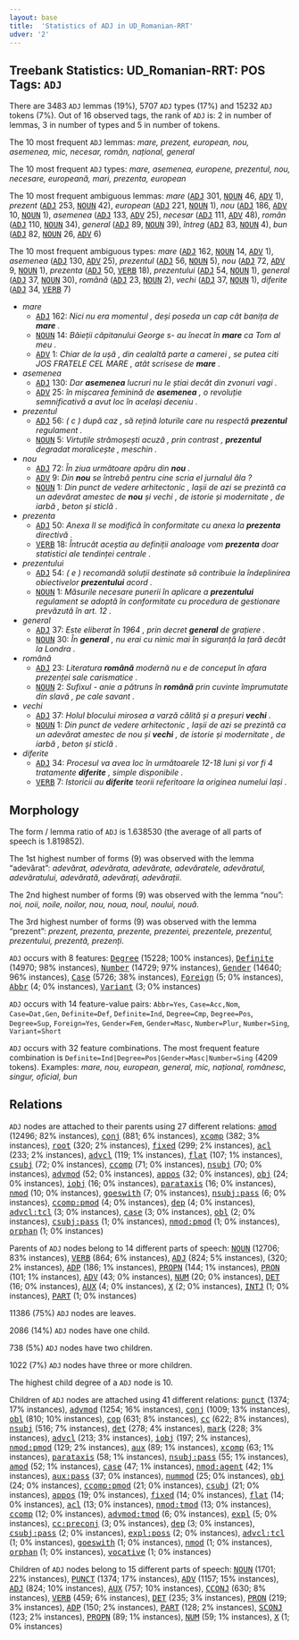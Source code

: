 ```yaml
---
layout: base
title:  'Statistics of ADJ in UD_Romanian-RRT'
udver: '2'
---
```


## Treebank Statistics: UD_Romanian-RRT: POS Tags: `ADJ`

There are 3483 `ADJ` lemmas (19%), 5707 `ADJ` types (17%) and 15232 `ADJ` tokens (7%).
Out of 16 observed tags, the rank of `ADJ` is: 2 in number of lemmas, 3 in number of types and 5 in number of tokens.

The 10 most frequent `ADJ` lemmas: <em>mare, prezent, european, nou, asemenea, mic, necesar, român, național, general</em>

The 10 most frequent `ADJ` types:  <em>mare, asemenea, europene, prezentul, nou, necesare, europeană, mari, prezenta, european</em>

The 10 most frequent ambiguous lemmas: <em>mare</em> (<tt><a href="ro_rrt-pos-ADJ.html">ADJ</a></tt> 301, <tt><a href="ro_rrt-pos-NOUN.html">NOUN</a></tt> 46, <tt><a href="ro_rrt-pos-ADV.html">ADV</a></tt> 1), <em>prezent</em> (<tt><a href="ro_rrt-pos-ADJ.html">ADJ</a></tt> 253, <tt><a href="ro_rrt-pos-NOUN.html">NOUN</a></tt> 42), <em>european</em> (<tt><a href="ro_rrt-pos-ADJ.html">ADJ</a></tt> 221, <tt><a href="ro_rrt-pos-NOUN.html">NOUN</a></tt> 1), <em>nou</em> (<tt><a href="ro_rrt-pos-ADJ.html">ADJ</a></tt> 186, <tt><a href="ro_rrt-pos-ADV.html">ADV</a></tt> 10, <tt><a href="ro_rrt-pos-NOUN.html">NOUN</a></tt> 1), <em>asemenea</em> (<tt><a href="ro_rrt-pos-ADJ.html">ADJ</a></tt> 133, <tt><a href="ro_rrt-pos-ADV.html">ADV</a></tt> 25), <em>necesar</em> (<tt><a href="ro_rrt-pos-ADJ.html">ADJ</a></tt> 111, <tt><a href="ro_rrt-pos-ADV.html">ADV</a></tt> 48), <em>român</em> (<tt><a href="ro_rrt-pos-ADJ.html">ADJ</a></tt> 110, <tt><a href="ro_rrt-pos-NOUN.html">NOUN</a></tt> 34), <em>general</em> (<tt><a href="ro_rrt-pos-ADJ.html">ADJ</a></tt> 89, <tt><a href="ro_rrt-pos-NOUN.html">NOUN</a></tt> 39), <em>întreg</em> (<tt><a href="ro_rrt-pos-ADJ.html">ADJ</a></tt> 83, <tt><a href="ro_rrt-pos-NOUN.html">NOUN</a></tt> 4), <em>bun</em> (<tt><a href="ro_rrt-pos-ADJ.html">ADJ</a></tt> 82, <tt><a href="ro_rrt-pos-NOUN.html">NOUN</a></tt> 26, <tt><a href="ro_rrt-pos-ADV.html">ADV</a></tt> 6)

The 10 most frequent ambiguous types:  <em>mare</em> (<tt><a href="ro_rrt-pos-ADJ.html">ADJ</a></tt> 162, <tt><a href="ro_rrt-pos-NOUN.html">NOUN</a></tt> 14, <tt><a href="ro_rrt-pos-ADV.html">ADV</a></tt> 1), <em>asemenea</em> (<tt><a href="ro_rrt-pos-ADJ.html">ADJ</a></tt> 130, <tt><a href="ro_rrt-pos-ADV.html">ADV</a></tt> 25), <em>prezentul</em> (<tt><a href="ro_rrt-pos-ADJ.html">ADJ</a></tt> 56, <tt><a href="ro_rrt-pos-NOUN.html">NOUN</a></tt> 5), <em>nou</em> (<tt><a href="ro_rrt-pos-ADJ.html">ADJ</a></tt> 72, <tt><a href="ro_rrt-pos-ADV.html">ADV</a></tt> 9, <tt><a href="ro_rrt-pos-NOUN.html">NOUN</a></tt> 1), <em>prezenta</em> (<tt><a href="ro_rrt-pos-ADJ.html">ADJ</a></tt> 50, <tt><a href="ro_rrt-pos-VERB.html">VERB</a></tt> 18), <em>prezentului</em> (<tt><a href="ro_rrt-pos-ADJ.html">ADJ</a></tt> 54, <tt><a href="ro_rrt-pos-NOUN.html">NOUN</a></tt> 1), <em>general</em> (<tt><a href="ro_rrt-pos-ADJ.html">ADJ</a></tt> 37, <tt><a href="ro_rrt-pos-NOUN.html">NOUN</a></tt> 30), <em>română</em> (<tt><a href="ro_rrt-pos-ADJ.html">ADJ</a></tt> 23, <tt><a href="ro_rrt-pos-NOUN.html">NOUN</a></tt> 2), <em>vechi</em> (<tt><a href="ro_rrt-pos-ADJ.html">ADJ</a></tt> 37, <tt><a href="ro_rrt-pos-NOUN.html">NOUN</a></tt> 1), <em>diferite</em> (<tt><a href="ro_rrt-pos-ADJ.html">ADJ</a></tt> 34, <tt><a href="ro_rrt-pos-VERB.html">VERB</a></tt> 7)


* <em>mare</em>
  * <tt><a href="ro_rrt-pos-ADJ.html">ADJ</a></tt> 162: <em>Nici nu era momentul , deși poseda un cap cât banița de <b>mare</b> .</em>
  * <tt><a href="ro_rrt-pos-NOUN.html">NOUN</a></tt> 14: <em>Băieții căpitanului George s- au înecat în <b>mare</b> ca Tom al meu .</em>
  * <tt><a href="ro_rrt-pos-ADV.html">ADV</a></tt> 1: <em>Chiar de la ușă , din cealaltă parte a camerei , se putea citi JOS FRATELE CEL MARE , atât scrisese de <b>mare</b> .</em>
* <em>asemenea</em>
  * <tt><a href="ro_rrt-pos-ADJ.html">ADJ</a></tt> 130: <em>Dar <b>asemenea</b> lucruri nu le știai decât din zvonuri vagi .</em>
  * <tt><a href="ro_rrt-pos-ADV.html">ADV</a></tt> 25: <em>în mișcarea feminină de <b>asemenea</b> , o revoluție semnificativă a avut loc în același deceniu .</em>
* <em>prezentul</em>
  * <tt><a href="ro_rrt-pos-ADJ.html">ADJ</a></tt> 56: <em>( c ) după caz , să rețină loturile care nu respectă <b>prezentul</b> regulament .</em>
  * <tt><a href="ro_rrt-pos-NOUN.html">NOUN</a></tt> 5: <em>Virtuțile strămoșești acuză , prin contrast , <b>prezentul</b> degradat moralicește , meschin .</em>
* <em>nou</em>
  * <tt><a href="ro_rrt-pos-ADJ.html">ADJ</a></tt> 72: <em>În ziua următoare apăru din <b>nou</b> .</em>
  * <tt><a href="ro_rrt-pos-ADV.html">ADV</a></tt> 9: <em>Din <b>nou</b> se întrebă pentru cine scria el jurnalul ăla ?</em>
  * <tt><a href="ro_rrt-pos-NOUN.html">NOUN</a></tt> 1: <em>Din punct de vedere arhitectonic , Iașii de azi se prezintă ca un adevărat amestec de <b>nou</b> și vechi , de istorie și modernitate , de iarbă , beton și sticlă .</em>
* <em>prezenta</em>
  * <tt><a href="ro_rrt-pos-ADJ.html">ADJ</a></tt> 50: <em>Anexa II se modifică în conformitate cu anexa la <b>prezenta</b> directivă .</em>
  * <tt><a href="ro_rrt-pos-VERB.html">VERB</a></tt> 18: <em>Întrucât aceștia au definiții analoage vom <b>prezenta</b> doar statistici ale tendinței centrale .</em>
* <em>prezentului</em>
  * <tt><a href="ro_rrt-pos-ADJ.html">ADJ</a></tt> 54: <em>( e ) recomandă soluții destinate să contribuie la îndeplinirea obiectivelor <b>prezentului</b> acord .</em>
  * <tt><a href="ro_rrt-pos-NOUN.html">NOUN</a></tt> 1: <em>Măsurile necesare punerii în aplicare a <b>prezentului</b> regulament se adoptă în conformitate cu procedura de gestionare prevăzută în art. 12 .</em>
* <em>general</em>
  * <tt><a href="ro_rrt-pos-ADJ.html">ADJ</a></tt> 37: <em>Este eliberat în 1964 , prin decret <b>general</b> de grațiere .</em>
  * <tt><a href="ro_rrt-pos-NOUN.html">NOUN</a></tt> 30: <em>În <b>general</b> , nu erai cu nimic mai în siguranță la țară decât la Londra .</em>
* <em>română</em>
  * <tt><a href="ro_rrt-pos-ADJ.html">ADJ</a></tt> 23: <em>Literatura <b>română</b> modernă nu e de conceput în afara prezenței sale carismatice .</em>
  * <tt><a href="ro_rrt-pos-NOUN.html">NOUN</a></tt> 2: <em>Sufixul - anie a pătruns în <b>română</b> prin cuvinte împrumutate din slavă , pe cale savant .</em>
* <em>vechi</em>
  * <tt><a href="ro_rrt-pos-ADJ.html">ADJ</a></tt> 37: <em>Holul blocului mirosea a varză călită și a preșuri <b>vechi</b> .</em>
  * <tt><a href="ro_rrt-pos-NOUN.html">NOUN</a></tt> 1: <em>Din punct de vedere arhitectonic , Iașii de azi se prezintă ca un adevărat amestec de nou și <b>vechi</b> , de istorie și modernitate , de iarbă , beton și sticlă .</em>
* <em>diferite</em>
  * <tt><a href="ro_rrt-pos-ADJ.html">ADJ</a></tt> 34: <em>Procesul va avea loc în următoarele 12-18 luni și vor fi 4 tratamente <b>diferite</b> , simple disponibile .</em>
  * <tt><a href="ro_rrt-pos-VERB.html">VERB</a></tt> 7: <em>Istoricii au <b>diferite</b> teorii referitoare la originea numelui Iași .</em>

## Morphology

The form / lemma ratio of `ADJ` is 1.638530 (the average of all parts of speech is 1.819852).

The 1st highest number of forms (9) was observed with the lemma “adevărat”: <em>adevărat, adevărata, adevărate, adevăratele, adevăratul, adevăratului, adevărată, adevărați, adevărații</em>.

The 2nd highest number of forms (9) was observed with the lemma “nou”: <em>noi, noii, noile, noilor, nou, noua, noul, noului, nouă</em>.

The 3rd highest number of forms (9) was observed with the lemma “prezent”: <em>prezent, prezenta, prezente, prezentei, prezentele, prezentul, prezentului, prezentă, prezenți</em>.

`ADJ` occurs with 8 features: <tt><a href="ro_rrt-feat-Degree.html">Degree</a></tt> (15228; 100% instances), <tt><a href="ro_rrt-feat-Definite.html">Definite</a></tt> (14970; 98% instances), <tt><a href="ro_rrt-feat-Number.html">Number</a></tt> (14729; 97% instances), <tt><a href="ro_rrt-feat-Gender.html">Gender</a></tt> (14640; 96% instances), <tt><a href="ro_rrt-feat-Case.html">Case</a></tt> (5726; 38% instances), <tt><a href="ro_rrt-feat-Foreign.html">Foreign</a></tt> (5; 0% instances), <tt><a href="ro_rrt-feat-Abbr.html">Abbr</a></tt> (4; 0% instances), <tt><a href="ro_rrt-feat-Variant.html">Variant</a></tt> (3; 0% instances)

`ADJ` occurs with 14 feature-value pairs: `Abbr=Yes`, `Case=Acc,Nom`, `Case=Dat,Gen`, `Definite=Def`, `Definite=Ind`, `Degree=Cmp`, `Degree=Pos`, `Degree=Sup`, `Foreign=Yes`, `Gender=Fem`, `Gender=Masc`, `Number=Plur`, `Number=Sing`, `Variant=Short`

`ADJ` occurs with 32 feature combinations.
The most frequent feature combination is `Definite=Ind|Degree=Pos|Gender=Masc|Number=Sing` (4209 tokens).
Examples: <em>mare, nou, european, general, mic, național, românesc, singur, oficial, bun</em>


## Relations

`ADJ` nodes are attached to their parents using 27 different relations: <tt><a href="ro_rrt-dep-amod.html">amod</a></tt> (12496; 82% instances), <tt><a href="ro_rrt-dep-conj.html">conj</a></tt> (881; 6% instances), <tt><a href="ro_rrt-dep-xcomp.html">xcomp</a></tt> (382; 3% instances), <tt><a href="ro_rrt-dep-root.html">root</a></tt> (320; 2% instances), <tt><a href="ro_rrt-dep-fixed.html">fixed</a></tt> (299; 2% instances), <tt><a href="ro_rrt-dep-acl.html">acl</a></tt> (233; 2% instances), <tt><a href="ro_rrt-dep-advcl.html">advcl</a></tt> (119; 1% instances), <tt><a href="ro_rrt-dep-flat.html">flat</a></tt> (107; 1% instances), <tt><a href="ro_rrt-dep-csubj.html">csubj</a></tt> (72; 0% instances), <tt><a href="ro_rrt-dep-ccomp.html">ccomp</a></tt> (71; 0% instances), <tt><a href="ro_rrt-dep-nsubj.html">nsubj</a></tt> (70; 0% instances), <tt><a href="ro_rrt-dep-advmod.html">advmod</a></tt> (52; 0% instances), <tt><a href="ro_rrt-dep-appos.html">appos</a></tt> (32; 0% instances), <tt><a href="ro_rrt-dep-obj.html">obj</a></tt> (24; 0% instances), <tt><a href="ro_rrt-dep-iobj.html">iobj</a></tt> (16; 0% instances), <tt><a href="ro_rrt-dep-parataxis.html">parataxis</a></tt> (16; 0% instances), <tt><a href="ro_rrt-dep-nmod.html">nmod</a></tt> (10; 0% instances), <tt><a href="ro_rrt-dep-goeswith.html">goeswith</a></tt> (7; 0% instances), <tt><a href="ro_rrt-dep-nsubj-pass.html">nsubj:pass</a></tt> (6; 0% instances), <tt><a href="ro_rrt-dep-ccomp-pmod.html">ccomp:pmod</a></tt> (4; 0% instances), <tt><a href="ro_rrt-dep-dep.html">dep</a></tt> (4; 0% instances), <tt><a href="ro_rrt-dep-advcl-tcl.html">advcl:tcl</a></tt> (3; 0% instances), <tt><a href="ro_rrt-dep-case.html">case</a></tt> (3; 0% instances), <tt><a href="ro_rrt-dep-obl.html">obl</a></tt> (2; 0% instances), <tt><a href="ro_rrt-dep-csubj-pass.html">csubj:pass</a></tt> (1; 0% instances), <tt><a href="ro_rrt-dep-nmod-pmod.html">nmod:pmod</a></tt> (1; 0% instances), <tt><a href="ro_rrt-dep-orphan.html">orphan</a></tt> (1; 0% instances)

Parents of `ADJ` nodes belong to 14 different parts of speech: <tt><a href="ro_rrt-pos-NOUN.html">NOUN</a></tt> (12706; 83% instances), <tt><a href="ro_rrt-pos-VERB.html">VERB</a></tt> (864; 6% instances), <tt><a href="ro_rrt-pos-ADJ.html">ADJ</a></tt> (824; 5% instances),  (320; 2% instances), <tt><a href="ro_rrt-pos-ADP.html">ADP</a></tt> (186; 1% instances), <tt><a href="ro_rrt-pos-PROPN.html">PROPN</a></tt> (144; 1% instances), <tt><a href="ro_rrt-pos-PRON.html">PRON</a></tt> (101; 1% instances), <tt><a href="ro_rrt-pos-ADV.html">ADV</a></tt> (43; 0% instances), <tt><a href="ro_rrt-pos-NUM.html">NUM</a></tt> (20; 0% instances), <tt><a href="ro_rrt-pos-DET.html">DET</a></tt> (16; 0% instances), <tt><a href="ro_rrt-pos-AUX.html">AUX</a></tt> (4; 0% instances), <tt><a href="ro_rrt-pos-X.html">X</a></tt> (2; 0% instances), <tt><a href="ro_rrt-pos-INTJ.html">INTJ</a></tt> (1; 0% instances), <tt><a href="ro_rrt-pos-PART.html">PART</a></tt> (1; 0% instances)

11386 (75%) `ADJ` nodes are leaves.

2086 (14%) `ADJ` nodes have one child.

738 (5%) `ADJ` nodes have two children.

1022 (7%) `ADJ` nodes have three or more children.

The highest child degree of a `ADJ` node is 10.

Children of `ADJ` nodes are attached using 41 different relations: <tt><a href="ro_rrt-dep-punct.html">punct</a></tt> (1374; 17% instances), <tt><a href="ro_rrt-dep-advmod.html">advmod</a></tt> (1254; 16% instances), <tt><a href="ro_rrt-dep-conj.html">conj</a></tt> (1009; 13% instances), <tt><a href="ro_rrt-dep-obl.html">obl</a></tt> (810; 10% instances), <tt><a href="ro_rrt-dep-cop.html">cop</a></tt> (631; 8% instances), <tt><a href="ro_rrt-dep-cc.html">cc</a></tt> (622; 8% instances), <tt><a href="ro_rrt-dep-nsubj.html">nsubj</a></tt> (516; 7% instances), <tt><a href="ro_rrt-dep-det.html">det</a></tt> (278; 4% instances), <tt><a href="ro_rrt-dep-mark.html">mark</a></tt> (228; 3% instances), <tt><a href="ro_rrt-dep-advcl.html">advcl</a></tt> (213; 3% instances), <tt><a href="ro_rrt-dep-iobj.html">iobj</a></tt> (197; 2% instances), <tt><a href="ro_rrt-dep-nmod-pmod.html">nmod:pmod</a></tt> (129; 2% instances), <tt><a href="ro_rrt-dep-aux.html">aux</a></tt> (89; 1% instances), <tt><a href="ro_rrt-dep-xcomp.html">xcomp</a></tt> (63; 1% instances), <tt><a href="ro_rrt-dep-parataxis.html">parataxis</a></tt> (58; 1% instances), <tt><a href="ro_rrt-dep-nsubj-pass.html">nsubj:pass</a></tt> (55; 1% instances), <tt><a href="ro_rrt-dep-amod.html">amod</a></tt> (52; 1% instances), <tt><a href="ro_rrt-dep-case.html">case</a></tt> (47; 1% instances), <tt><a href="ro_rrt-dep-nmod-agent.html">nmod:agent</a></tt> (42; 1% instances), <tt><a href="ro_rrt-dep-aux-pass.html">aux:pass</a></tt> (37; 0% instances), <tt><a href="ro_rrt-dep-nummod.html">nummod</a></tt> (25; 0% instances), <tt><a href="ro_rrt-dep-obj.html">obj</a></tt> (24; 0% instances), <tt><a href="ro_rrt-dep-ccomp-pmod.html">ccomp:pmod</a></tt> (21; 0% instances), <tt><a href="ro_rrt-dep-csubj.html">csubj</a></tt> (21; 0% instances), <tt><a href="ro_rrt-dep-appos.html">appos</a></tt> (19; 0% instances), <tt><a href="ro_rrt-dep-fixed.html">fixed</a></tt> (14; 0% instances), <tt><a href="ro_rrt-dep-flat.html">flat</a></tt> (14; 0% instances), <tt><a href="ro_rrt-dep-acl.html">acl</a></tt> (13; 0% instances), <tt><a href="ro_rrt-dep-nmod-tmod.html">nmod:tmod</a></tt> (13; 0% instances), <tt><a href="ro_rrt-dep-ccomp.html">ccomp</a></tt> (12; 0% instances), <tt><a href="ro_rrt-dep-advmod-tmod.html">advmod:tmod</a></tt> (6; 0% instances), <tt><a href="ro_rrt-dep-expl.html">expl</a></tt> (5; 0% instances), <tt><a href="ro_rrt-dep-cc-preconj.html">cc:preconj</a></tt> (3; 0% instances), <tt><a href="ro_rrt-dep-dep.html">dep</a></tt> (3; 0% instances), <tt><a href="ro_rrt-dep-csubj-pass.html">csubj:pass</a></tt> (2; 0% instances), <tt><a href="ro_rrt-dep-expl-poss.html">expl:poss</a></tt> (2; 0% instances), <tt><a href="ro_rrt-dep-advcl-tcl.html">advcl:tcl</a></tt> (1; 0% instances), <tt><a href="ro_rrt-dep-goeswith.html">goeswith</a></tt> (1; 0% instances), <tt><a href="ro_rrt-dep-nmod.html">nmod</a></tt> (1; 0% instances), <tt><a href="ro_rrt-dep-orphan.html">orphan</a></tt> (1; 0% instances), <tt><a href="ro_rrt-dep-vocative.html">vocative</a></tt> (1; 0% instances)

Children of `ADJ` nodes belong to 15 different parts of speech: <tt><a href="ro_rrt-pos-NOUN.html">NOUN</a></tt> (1701; 22% instances), <tt><a href="ro_rrt-pos-PUNCT.html">PUNCT</a></tt> (1374; 17% instances), <tt><a href="ro_rrt-pos-ADV.html">ADV</a></tt> (1157; 15% instances), <tt><a href="ro_rrt-pos-ADJ.html">ADJ</a></tt> (824; 10% instances), <tt><a href="ro_rrt-pos-AUX.html">AUX</a></tt> (757; 10% instances), <tt><a href="ro_rrt-pos-CCONJ.html">CCONJ</a></tt> (630; 8% instances), <tt><a href="ro_rrt-pos-VERB.html">VERB</a></tt> (459; 6% instances), <tt><a href="ro_rrt-pos-DET.html">DET</a></tt> (235; 3% instances), <tt><a href="ro_rrt-pos-PRON.html">PRON</a></tt> (219; 3% instances), <tt><a href="ro_rrt-pos-ADP.html">ADP</a></tt> (150; 2% instances), <tt><a href="ro_rrt-pos-PART.html">PART</a></tt> (128; 2% instances), <tt><a href="ro_rrt-pos-SCONJ.html">SCONJ</a></tt> (123; 2% instances), <tt><a href="ro_rrt-pos-PROPN.html">PROPN</a></tt> (89; 1% instances), <tt><a href="ro_rrt-pos-NUM.html">NUM</a></tt> (59; 1% instances), <tt><a href="ro_rrt-pos-X.html">X</a></tt> (1; 0% instances)

